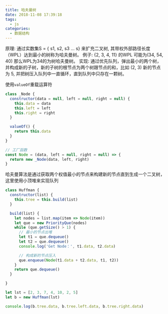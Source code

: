 ```yaml
---
title: 哈夫曼树
date: 2018-11-08 17:39:18
tags:
  - js
categories:
  - 数据结构
---
```


原理: 通过实数集S = { s1, s2, s3 ... s} 来扩充二叉树, 其带权外部路径长度（WPL）达到最小的树称为哈夫曼树。
例子: {2, 3, 4, 11}  的WPL 可能为(34, 54, 40) 那么WPL为34的为树哈夫曼树。
实现: 通过优先队列，弹出最小的两个树，并构成新的子树，新的子树的根节点为两个树跟节点的和，比如 (2, 3) 新的节点为 5, 并把树压入队列中一直循环，直到队列中只存在一颗树。


使用`valueOf`重载运算符
```js
class _Node {
  constructor(data = null, left = null, right = null) {
    this.data = data
    this.left = left
    this.right = right
  }

  valueOf() {
    return this.data
  }
}

// 工厂函数
const Node = (data, left = null, right = null) => {
  return new _Node(data, left, right)
}
```
<!--more-->

哈夫曼算法是通过获取两个权值最小的节点来构建新的节点直到生成一个二叉树，这里使用小顶堆来实现队列

```js
class Huffman {
  constructor(list) {
    this.tree = this.build(list)
  }

  build(list) {
    let nodes = list.map(item => Node(item))
    let que = new PriorityQue(nodes)
    while (que.getSize() > 1) {
      // 最小的节点出堆
      let t1 = que.dequeue()
      let t2 = que.dequeue()
      console.log('Get Node：', t1.data, t2.data)

      // 构成新的节点压入
      que.enqueue(Node(t1.data + t2.data, t1, t2))
    }
    return que.dequeue()
  }

}

let lst = [2, 3, 7, 4, 10, 2, 5]
let b = new Huffman(lst)

console.log(b.tree.data, b.tree.left.data, b.tree.right.data)
```
